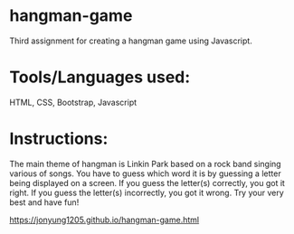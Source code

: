 # hangman-game

Third assignment for creating a hangman game using Javascript.

# Tools/Languages used: 

HTML, CSS, Bootstrap, Javascript

# Instructions:

The main theme of hangman is Linkin Park based on a rock band singing various of songs. You have to guess which word it is by guessing a letter being displayed on a screen. If you guess the letter(s) correctly, you got it right.  If you guess the letter(s) incorrectly, you got it wrong. Try your very best and have fun! 

https://jonyung1205.github.io/hangman-game.html

